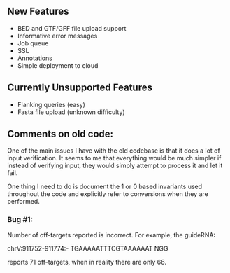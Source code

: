 ## New Features

- BED and GTF/GFF file upload support
- Informative error messages
- Job queue
- SSL
- Annotations
- Simple deployment to cloud

## Currently Unsupported Features

- Flanking queries (easy)
- Fasta file upload (unknown difficulty)

## Comments on old code:

One of the main issues I have with the old codebase is that it does a
lot of input verification. It seems to me that everything would be
much simpler if instead of verifying input, they would simply attempt
to process it and let it fail.

One thing I need to do is document the 1 or 0 based invariants used
throughout the code and explicitly refer to conversions when they are
performed.

### Bug #1:

Number of off-targets reported is incorrect. For example,
the guideRNA:

chrV:911752-911774:-	TGAAAAATTTCGTAAAAAAT NGG	

reports 71 off-targets, when in reality there are only 66.

